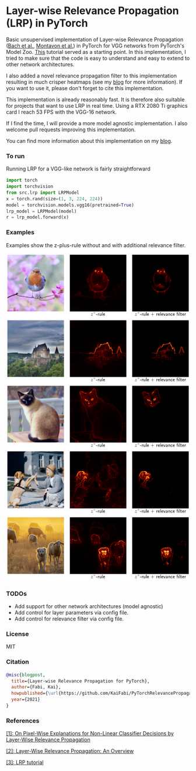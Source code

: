 # Layer-wise Relevance Propagation (LRP) in PyTorch

Basic unsupervised implementation of Layer-wise Relevance Propagation ([Bach et al.][bach2015], 
[Montavon et al.][montavon2019]) in PyTorch for VGG networks from PyTorch's Model Zoo. 
[This][montavon_gitlab] tutorial served as a starting point. 
In this implementation, I tried to make sure that the code is easy to understand and easy to extend to other 
network architectures.

I also added a novel relevance propagation filter to this implementation resulting in much crisper heatmaps 
(see my [blog][blog] for more information). 
If you want to use it, please don't forget to cite this implementation.

This implementation is already reasonably fast. 
It is therefore also suitable for projects that want to use LRP in real time.
Using a RTX 2080 Ti graphics card I reach 53 FPS with the VGG-16 network.

If I find the time, I will provide a more model agnostic implementation. 
I also welcome pull requests improving this implementation.

You can find more information about this implementation on my [blog](https://kaifabi.github.io).

### To run

Running LRP for a VGG-like network is fairly straightforward

```python
import torch
import torchvision
from src.lrp import LRPModel
x = torch.rand(size=(1, 3, 224, 224))
model = torchvision.models.vgg16(pretrained=True)
lrp_model = LRPModel(model)
r = lrp_model.forward(x)
```

### Examples

Examples show the z-plus-rule without and with additional relevance filter.

![](./results/result_1.png)
![](./results/result_2.png)
![](./results/result_3.png)
![](./results/result_4.png)
![](./results/result_5.png)

### TODOs

- Add support for other network architectures (model agnostic)
- Add control for layer parameters via config file.
- Add control for relevance filter via config file.

### License

MIT

### Citation

```bibtex
@misc{blogpost,
  title={Layer-wise Relevance Propagation for PyTorch},
  author={Fabi, Kai},
  howpublished={\url{https://github.com/KaiFabi/PyTorchRelevancePropagation}},
  year={2021}
}
```

### References

[[1]: On Pixel-Wise Explanations for Non-Linear Classifier Decisions by Layer-Wise Relevance Propagation][bach2015]

[[2]: Layer-Wise Relevance Propagation: An Overview][montavon2019]

[[3]: LRP tutorial][montavon_gitlab]

[bach2015]: https://journals.plos.org/plosone/article?id=10.1371/journal.pone.0130140
[montavon2019]: https://link.springer.com/chapter/10.1007%2F978-3-030-28954-6_10
[montavon_gitlab]: https://git.tu-berlin.de/gmontavon/lrp-tutorial
[blog]: https://kaifabi.github.io
